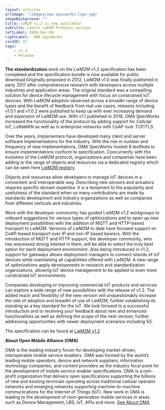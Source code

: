 ```yaml
---
layout: articles
urlImage: "/images/oma-specworks-logo.jpg"
imageBackground: ""
title: LwM2M v1.2 is now available!
subtitle: Latest LwM2M Protocol version
leftLabel: 2020-Dec-09
rightLabel:  OMA SpecWorks
cardID: 15
tags:
    - v1.2
    - Release
---
```


<b>The standardization</b> work on the LwM2M v1.2 specification has been completed and the specification bundle is now available for public download.Originally proposed in 2012, LwM2M v1.0 was finally published in early 2017 after comprehensive research with developers across multiple industries and application areas. The original standard was a compelling solution for device lifecycle management with focus on constrained IoT devices. With LwM2M adoption observed across a broader range of device types and the benefit of feedback from real use cases, releases including v1.0.1 and v1.0.2 were published to keep up with ever increasing demand and expansion of LwM2M use. With v1.1 published in 2018, OMA SpecWorks increased the functionality of the protocol by adding support for Cellular IoT, LoRaWAN as well as in enterprise networks with CoAP over TCP/TLS.

<!--more-->

Over the years, implementers have developed many client and server software implementations for the industry. With the rise in number and frequency of new implementations, OMA SpecWorks hosted 8 testfests to ensure implementations conform to specification. Concurrently with the evolution of the LwM2M protocol, organizations and companies have been adding to the range of objects and resources via a dedicated registry which can be seen here [LwM2M registry](/lwm2m/resources/registry).

Objects and resources allow developers to manage IoT devices in a convenient and interoperable way. Describing new sensors and actuators requires specific domain expertise. It is a testament to the popularity and usefulness of the standard when so many contributions are made by standards development and industry organizations as well as companies from different verticals and industries.

Work with the developer community has guided LwM2M v1.2 workgroups to onboard suggestions for various types of optimizations and to open up new deployment possibilities with the addition of MQTT and HTTP-based transport to LwM2M. Versions of LwM2M to date have focused support on CoAP-based transport over IP and non-IP based bearers. With the introduction of MQTT and HTTP support, the developer community, who has expressed strong interest in them, will be able to select the truly best option for each deployment environment. Also being introduced in v1.2, support for gateways allows deployment managers to connect islands of IoT devices while maintaining all capabilities offered with LwM2M. A new range of optimizations apply developments in research and standardization organizations, allowing IoT device management to be applied to even more constrained IoT environments.

Companies developing or improving commercial IoT products and services can explore a wide range of new possibilities with the release of v1.2. The added reach and flexibility of the new version will unquestionably increase the rate of adoption and breadth of use of LwM2M, further establishing its standing as a key standard for the IoT. We look forward to a successful introduction and to receiving your feedback about new and enhanced functionalities as well as defining the scope of the next version, further addressing opportunities with newer deployment scenarios including 5G.

The specification can be found at [LwM2M v1.2](https://www.openmobilealliance.org/release/LightweightM2M/)

 

**About Open Mobile Alliance (OMA)**

OMA is the leading industry forum for developing market-driven, interoperable mobile service enablers. OMA was formed by the world’s leading mobile operators, device and network suppliers, information technology companies, and content providers as the industry focal point for the development of mobile service enabler specifications. OMA is a non-profit organization that delivers open specifications supporting the billions of new and existing terminals operating across traditional cellular operator networks and emerging networks supporting machine-to-machine communications for the Internet of Things (IoT). New work in OMA is leading to the development of next-generation mobile services in areas such as Device Management, LBS, IoT, APIs and more. [See About OMA](/omaspecworks/about)
